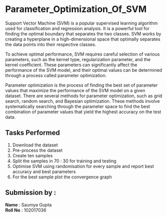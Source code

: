# Parameter_Optimization_Of_SVM

Support Vector Machine (SVM) is a popular supervised learning algorithm used for classification and regression analysis. It is a powerful tool for finding the optimal boundary that separates the two classes. SVM works by creating a hyperplane in a high-dimensional space that optimally separates the data points into their respective classes.

To achieve optimal performance, SVM requires careful selection of various parameters, such as the kernel type, regularization parameter, and the kernel coefficient. These parameters can significantly affect the performance of the SVM model, and their optimal values can be determined through a process called parameter optimization.

Parameter optimization is the process of finding the best set of parameter values that maximize the performance of the SVM model on a given dataset. There are several methods for parameter optimization, such as grid search, random search, and Bayesian optimization. These methods involve systematically searching through the parameter space to find the best combination of parameter values that yield the highest accuracy on the test data.

## Tasks Performed
1. Download the dataset
2. Pre-process the dataset
3. Create ten samples 
4. Split the samples in  70 : 30 for training and testing
5. Optimise SVM using randomisation for every sample and report best accuracy and best parameters
6. For the best sample plot the convergence graph



## Submission by :
**Name** : Saumya Gupta
<br>
**Roll No** : 102017036
